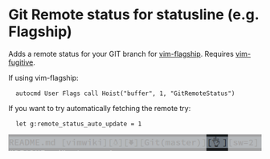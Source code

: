 # Git Remote status for statusline (e.g. Flagship)

Adds a remote status for your GIT branch for [vim-flagship](https://github.com/tpope/vim-flagship). Requires [vim-fugitive](https://github.com/tpope/vim-fugitive).

If using vim-flagship:

```
  autocmd User Flags call Hoist("buffer", 1, "GitRemoteStatus")
```

If you want to try automatically fetching the remote try:

```
  let g:remote_status_auto_update = 1
```

<img src="remote-status.png"></img>

